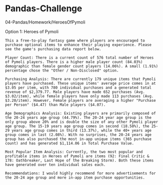 # Pandas-Challenge
04-Pandas/Homework/HeroesOfPymoli

Option 1: Heroes of Pymoli

    This a free-to-play fantasy game where players are encouraged to purchase optional items to enhance their playing experience. Please see the game's purchasing data report below. 

    Player Count: There is a current count of 576 total number of Heroes of Pymoli players. There is a higher male player count (84.03%) demographic than female gender count players (14.06%). A small (1.91%) percentage chose the "Other / Non-Disclosed" option. 

    Purchasing Analysis: There are currently 179 unique items that Pymoli players have purchased. These unique items' average price comes in at $3.05 per item, with 780 individual purchases and a generated total revenue of $2,379.77. Male players have made 652 purchases (Avg. $3.02/item), while female players have only made 113 purchases (Avg. $3.20/item). However, Female players are averaging a higher "Purchase per Person" ($4.47) than Male players ($4.07). 

    Age Demographics Analysis: Existing players are primarily composed of the 20-24 years age group (44.79%). The 20-24 year age group is the only group above 20% and is double the size of any other Pymoli player age group. The 15-19 years age group comes in second (18.58%), the 25-29 years age group comes in third (13.37%), while the 40+ years age group comes in last (2.08%). With no surprises, the 20-24 years age group has also purchased the most in-app unique items (365 purchase count) and has generated $1,114.06 in Total Purchase Value. 

    Most Popular Item Analysis: Currently, the two most popular and profitable items in Heroes of Pymoli are items (92: Final Critic & 178: Oathbreaker, Last Hope of the Breaking Storm). Both these items have generated over ten individual sales each. 

    Recommendations: I would highly recommend for more advertisements for the 20-24 age group and more in-app item purchase opportunities. 

    


    



   